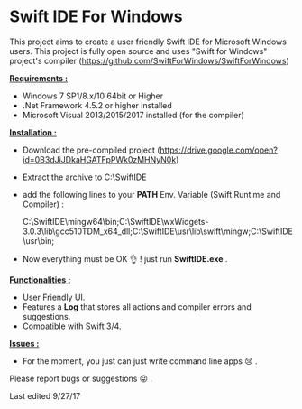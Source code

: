 # Swift IDE For Windows

This project aims to create a user friendly Swift IDE for Microsoft Windows users.
This project is fully open source and uses "Swift for Windows" project's compiler (https://github.com/SwiftForWindows/SwiftForWindows)

<b><u>Requirements :</u></b>

- Windows 7 SP1/8.x/10 64bit or Higher
- .Net Framework 4.5.2 or higher installed
- Microsoft Visual 2013/2015/2017 installed (for the compiler)

<b><u>Installation :</u></b>

- Download the pre-compiled project (https://drive.google.com/open?id=0B3dJiJDkaHGATFpPWk0zMHNyN0k)
- Extract the archive to C:\SwiftIDE
- add the following lines to your <b>PATH</b> Env. Variable (Swift Runtime and Compiler) :

  C:\SwiftIDE\mingw64\bin;C:\SwiftIDE\wxWidgets-3.0.3\lib\gcc510TDM_x64_dll;C:\SwiftIDE\usr\lib\swift\mingw;C:\SwiftIDE\usr\bin;
  
- Now everything must be OK  👌 ! just run <b>SwiftIDE.exe</b> .

<b><u>Functionalities :</u></b>

- User Friendly UI.
- Features a <b>Log</b> that stores all actions and compiler errors and suggestions.
- Compatible with Swift 3/4.

<b><u>Issues :</u></b>

- For the moment, you just can just write command line apps 😢 .

Please report bugs or suggestions 😜 .

Last edited 9/27/17
